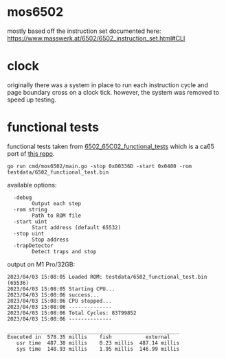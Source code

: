 # mos6502

mostly based off the instruction set documented here: https://www.masswerk.at/6502/6502_instruction_set.html#CLI

# clock

originally there was a system in place to run each instruction cycle and page boundary cross on a clock tick. however, the system was removed to speed up testing.

# functional tests

functional tests taken from [6502_65C02_functional_tests](https://github.com/amb5l/6502_65C02_functional_tests) which is a ca65 port of [this repo](https://github.com/Klaus2m5/6502_65C02_functional_tests).

```
go run cmd/mos6502/main.go -stop 0x00336D -start 0x0400 -rom testdata/6502_functional_test.bin
```

available options:

```
  -debug
        Output each step
  -rom string
        Path to ROM file
  -start uint
        Start address (default 65532)
  -stop uint
        Stop address
  -trapDetector
        Detect traps and stop
```

output on M1 Pro/32GB:

```
2023/04/03 15:08:05 Loaded ROM: testdata/6502_functional_test.bin (65536)
2023/04/03 15:08:05 Starting CPU...
2023/04/03 15:08:06 success...
2023/04/03 15:08:06 CPU stopped...
2023/04/03 15:08:06 --------------
2023/04/03 15:08:06 Total Cycles: 83799852
2023/04/03 15:08:06 --------------

________________________________________________________
Executed in  578.35 millis    fish           external
   usr time  487.38 millis    0.23 millis  487.14 millis
   sys time  148.93 millis    1.95 millis  146.99 millis
```
